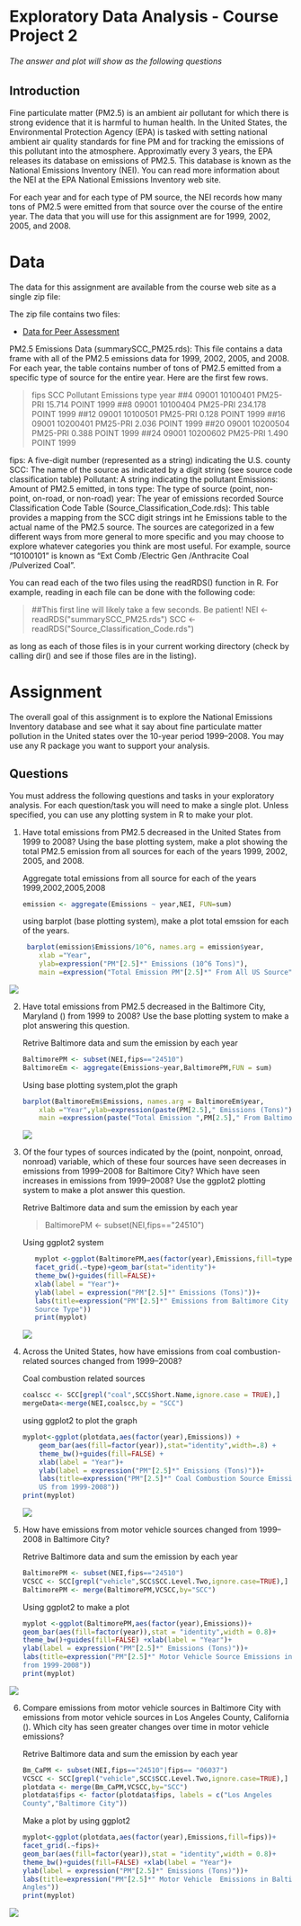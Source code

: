 # Exploratory Data Analysis - Course Project 2
###### The answer and plot will show as the following questions

## Introduction
Fine particulate matter (PM2.5) is an ambient air pollutant for which there is strong evidence that it is harmful to human health. In the United States, the Environmental Protection Agency (EPA) is tasked with setting national ambient air quality standards for fine PM and for tracking the emissions of this pollutant into the atmosphere. Approximatly every 3 years, the EPA releases its database on emissions of PM2.5. This database is known as the National Emissions Inventory (NEI). You can read more information about the NEI at the EPA National Emissions Inventory web site.

For each year and for each type of PM source, the NEI records how many tons of PM2.5 were emitted from that source over the course of the entire year. The data that you will use for this assignment are for 1999, 2002, 2005, and 2008.

# Data

The data for this assignment are available from the course web site as a single zip file:

The zip file contains two files:
* [Data for Peer Assessment](https://d396qusza40orc.cloudfront.net/exdata%2Fdata%2FNEI_data.zip)

PM2.5 Emissions Data (summarySCC_PM25.rds): This file contains a data frame with all of the PM2.5 emissions data for 1999, 2002, 2005, and 2008. For each year, the table contains number of tons of PM2.5 emitted from a specific type of source for the entire year. Here are the first few rows.

> fips      SCC Pollutant Emissions  type year
> ##4  09001 10100401  PM25-PRI    15.714 POINT 1999
> ##8  09001 10100404  PM25-PRI   234.178 POINT 1999
> ##12 09001 10100501  PM25-PRI     0.128 POINT 1999
> ##16 09001 10200401  PM25-PRI     2.036 POINT 1999
> ##20 09001 10200504  PM25-PRI     0.388 POINT 1999
> ##24 09001 10200602  PM25-PRI     1.490 POINT 1999

fips: A five-digit number (represented as a string) indicating the U.S. county
SCC: The name of the source as indicated by a digit string (see source code classification table)
Pollutant: A string indicating the pollutant
Emissions: Amount of PM2.5 emitted, in tons
type: The type of source (point, non-point, on-road, or non-road)
year: The year of emissions recorded
Source Classification Code Table (Source_Classification_Code.rds): This table provides a mapping from the SCC digit strings int he Emissions table to the actual name of the PM2.5 source. The sources are categorized in a few different ways from more general to more specific and you may choose to explore whatever categories you think are most useful. For example, source “10100101” is known as “Ext Comb /Electric Gen /Anthracite Coal /Pulverized Coal”.

You can read each of the two files using the readRDS() function in R. For example, reading in each file can be done with the following code:

> ##This first line will likely take a few seconds. Be patient!
>NEI <- readRDS("summarySCC_PM25.rds")
>SCC <- readRDS("Source_Classification_Code.rds")

as long as each of those files is in your current working directory (check by calling dir() and see if those files are in the listing).


# Assignment
The overall goal of this assignment is to explore the National Emissions Inventory database and see what it say about fine particulate matter pollution in the United states over the 10-year period 1999–2008. You may use any R package you want to support your analysis.

## Questions
You must address the following questions and tasks in your exploratory analysis. For each question/task you will need to make a single plot. Unless specified, you can use any plotting system in R to make your plot.

1. Have total emissions from PM2.5 decreased in the United States from 1999 to 2008? Using the base plotting system, make a plot showing the total PM2.5 emission from all sources for each of the years 1999, 2002, 2005, and 2008.
    
	Aggregate total emissions from all source for each of the years 1999,2002,2005,2008
	```r
	emission <- aggregate(Emissions ~ year,NEI, FUN=sum)
	```    
    
	using barplot (base plotting system), make a plot total emssion for each of the years.
	```r
     barplot(emission$Emissions/10^6, names.arg = emission$year, 
        xlab ="Year",
        ylab=expression("PM"[2.5]*" Emissions (10^6 Tons)"),
        main =expression("Total Emission PM"[2.5]*" From All US Source"))	
	```

![](https://github.com/weiting1989/EDdata-Project2/blob/master/plot1.png)

2. Have total emissions from PM2.5 decreased in the Baltimore City, Maryland () from 1999 to 2008? Use the base plotting system to make a plot answering this question.

    Retrive Baltimore data and sum the emission by each year
	
	```r
    BaltimorePM <- subset(NEI,fips=="24510")
    BaltimoreEm <- aggregate(Emissions~year,BaltimorePM,FUN = sum)
    ```

    Using base plotting system,plot the graph
    ```r
	barplot(BaltimoreEm$Emissions, names.arg = BaltimoreEm$year, 
        xlab ="Year",ylab=expression(paste(PM[2.5]," Emissions (Tons)")),
        main =expression(paste("Total Emission ",PM[2.5]," From Baltimore,Maryland")))
    ```
	
	![](https://github.com/weiting1989/EDdata-Project2/blob/master/plot2.png)
    
3. Of the four types of sources indicated by the  (point, nonpoint, onroad, nonroad) variable, which of these four sources have seen decreases in emissions from 1999–2008 for Baltimore City? Which have seen increases in emissions from 1999–2008? Use the ggplot2 plotting system to make a plot answer this question.

    Retrive Baltimore data and sum the emission by each year
    >BaltimorePM <- subset(NEI,fips=="24510")
    
     Using ggplot2 system
	 ```r
		myplot <-ggplot(BaltimorePM,aes(factor(year),Emissions,fill=type))+
		facet_grid(.~type)+geom_bar(stat="identity")+
		theme_bw()+guides(fill=FALSE)+
		xlab(label = "Year")+
		ylab(label = expression("PM"[2.5]*" Emissions (Tons)"))+
		labs(title=expression("PM"[2.5]*" Emissions from Baltimore City in 1999-2008 by
		Source Type"))
		print(myplot)		
	```

	![](https://github.com/weiting1989/EDdata-Project2/blob/master/plot3.png)

4. Across the United States, how have emissions from coal combustion-related sources changed from 1999–2008?
    
	Coal combustion related sources	
	```r
    coalscc <- SCC[grepl("coal",SCC$Short.Name,ignore.case = TRUE),]
    mergeData<-merge(NEI,coalscc,by = "SCC")
	```
	
    using ggplot2 to plot the graph    
	```r
	myplot<-ggplot(plotdata,aes(factor(year),Emissions)) +
        geom_bar(aes(fill=factor(year)),stat="identity",width=.8) +
        theme_bw()+guides(fill=FALSE) +
        xlab(label = "Year")+
        ylab(label = expression("PM"[2.5]*" Emissions (Tons)"))+
        labs(title=expression("PM"[2.5]*" Coal Combustion Source Emissions Across 
		US from 1999-2008"))
    print(myplot)
	```
    
	![](https://github.com/weiting1989/EDdata-Project2/blob/master/plot4.png)

5. How have emissions from motor vehicle sources changed from 1999–2008 in Baltimore City?

    Retrive Baltimore data and sum the emission by each year    
	```r
	BaltimorePM <- subset(NEI,fips=="24510")
    VCSCC <- SCC[grepl("vehicle",SCC$SCC.Level.Two,ignore.case=TRUE),]
    BaltimorePM <- merge(BaltimorePM,VCSCC,by="SCC")
	```
    
	Using ggplot2 to make a plot	
	```r
    myplot <-ggplot(BaltimorePM,aes(factor(year),Emissions))+
    geom_bar(aes(fill=factor(year)),stat = "identity",width = 0.8)+
    theme_bw()+guides(fill=FALSE) +xlab(label = "Year")+
    ylab(label = expression("PM"[2.5]*" Emissions (Tons)"))+
    labs(title=expression("PM"[2.5]*" Motor Vehicle Source Emissions in Baltimore
    from 1999-2008"))
    print(myplot)
	```
![](https://github.com/weiting1989/EDdata-Project2/blob/master/plot5.png)

6. Compare emissions from motor vehicle sources in Baltimore City with emissions from motor vehicle sources in Los Angeles County, California (). Which city has seen greater changes over time in motor vehicle emissions?

    Retrive Baltimore data and sum the emission by each year    
	```r
	Bm_CaPM <- subset(NEI,fips=="24510"|fips== "06037")
    VCSCC <- SCC[grepl("vehicle",SCC$SCC.Level.Two,ignore.case=TRUE),]
    plotdata <- merge(Bm_CaPM,VCSCC,by="SCC")
    plotdata$fips <- factor(plotdata$fips, labels = c("Los Angeles
	County","Baltimore City"))    
	```
    Make a plot by using ggplot2	
	```r
    myplot<-ggplot(plotdata,aes(factor(year),Emissions,fill=fips))+
    facet_grid(.~fips)+
    geom_bar(aes(fill=factor(year)),stat = "identity",width = 0.8)+
    theme_bw()+guides(fill=FALSE) +xlab(label = "Year")+
    ylab(label = expression("PM"[2.5]*" Emissions (Tons)"))+
    labs(title=expression("PM"[2.5]*" Motor Vehicle  Emissions in Baltimore & Los
    Angles"))
    print(myplot)
	```
	
![](https://github.com/weiting1989/EDdata-Project2/blob/master/plot6.png)
